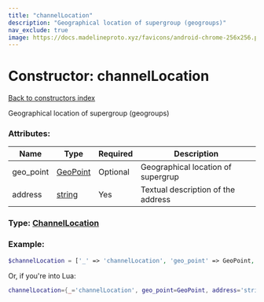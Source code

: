 ```yaml
---
title: "channelLocation"
description: "Geographical location of supergroup (geogroups)"
nav_exclude: true
image: https://docs.madelineproto.xyz/favicons/android-chrome-256x256.png
---
```

# Constructor: channelLocation  
[Back to constructors index](index.md)



Geographical location of supergroup (geogroups)

### Attributes:

| Name     |    Type       | Required | Description |
|----------|---------------|----------|-------------|
|geo\_point|[GeoPoint](../types/GeoPoint.md) | Optional|Geographical location of supergrup|
|address|[string](../types/string.md) | Yes|Textual description of the address|



### Type: [ChannelLocation](../types/ChannelLocation.md)


### Example:

```php
$channelLocation = ['_' => 'channelLocation', 'geo_point' => GeoPoint, 'address' => 'string'];
```  


Or, if you're into Lua:

```lua
channelLocation={_='channelLocation', geo_point=GeoPoint, address='string'}

```


